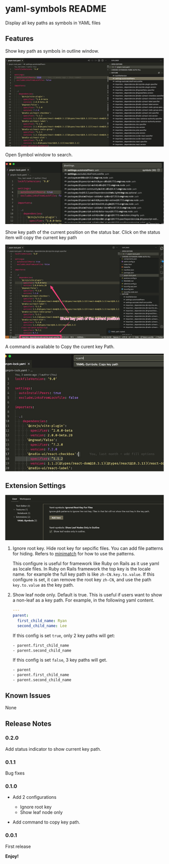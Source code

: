 # yaml-symbols README

Display all key paths as symbols in YAML files

## Features

Show key path as symbols in outline window.

![outline](outline.jpg)

Open Symbol window to search.

![Quick Search](quick-search.jpg)

Show key path of the current position on the status bar. Click on the status item will copy the current key path

![status-item](status-item.jpg)

A command is available to Copy the curent key Path.

![Copy Key](copy-key-path.jpg)

## Extension Settings

![Config](config.png)

1.  Ignore root key. Hide root key for sepcific files. You can add file patterns for hiding. Refers to [minimatch](https://github.com/isaacs/minimatch) for how to use the patterns.

    This configure is useful for framework like Ruby on Rails as it use yaml as locale files.
    In Ruby on Rails framework the top key is the locale name. for example the full key path is like `zh-CN.key.to.value`.
    If this configure is set, it can remove the root key `zh-CN`, and use the path `key.to.value` as the key path.

1.  Show leaf node only. Default is true.
    This is useful if users want to show a non-leaf as a key path.
    For example, in the following yaml content.

    ```yaml
    ---
    parent:
      first_child_name: Ryan
      second_child_name: Lee
    ```

    If this config is set `true`, only 2 key paths will get:

        - parent.first_child_name
        - parent.second_child_name

    If this config is set `false`, 3 key paths will get.

        - parent
        - parent.first_child_name
        - parent.second_child_name

## Known Issues

None

## Release Notes

### 0.2.0

Add status indicator to show current key path.

### 0.1.1

Bug fixes

### 0.1.0

- Add 2 configurations

  - Ignore root key
  - Show leaf node only

- Add command to copy key path.

### 0.0.1

First release

**Enjoy!**
